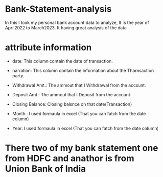 # Bank-Statement-analysis
In this I took my personal bank account data to analyze, It is the year of April2022 to March2023. It having great analysis of the data

# attribute information
 - date: This column contain the date of transaction.

 - narration: This column contain the information about the Tharnsaction party.

 - Withdrawal Amt.: The ammout that I Withdrawal from the account.

 - Deposit Amt.: 	The ammout that I Deposit from the account.

 - Closing Balance: Closing balsnce on that date(Transaction)

 - Month	: I used formaula in excel (That you can fatch from the date column)

 - Year: I used formaula in excel (That you can fatch from the date column)

# There two of my bank statement one from HDFC and anathor is from Union Bank of India
